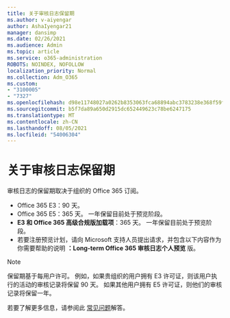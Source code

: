```yaml
---
title: 关于审核日志保留期
ms.author: v-aiyengar
author: AshaIyengar21
manager: dansimp
ms.date: 02/26/2021
ms.audience: Admin
ms.topic: article
ms.service: o365-administration
ROBOTS: NOINDEX, NOFOLLOW
localization_priority: Normal
ms.collection: Adm_O365
ms.custom:
- "3100005"
- "7327"
ms.openlocfilehash: d98e11748027a0262b8353063fca68894abc3783238e368f59f7457ea2ba0a8f
ms.sourcegitcommit: b5f7da89a650d2915dc652449623c78be6247175
ms.translationtype: MT
ms.contentlocale: zh-CN
ms.lasthandoff: 08/05/2021
ms.locfileid: "54006304"
---
```

# <a name="about-audit-logs-retention-periods"></a>关于审核日志保留期

审核日志的保留期取决于组织的 Office 365 订阅。

- Office 365 E3：90 天。
- Office 365 E5：365 天。 一年保留目前处于预览阶段。
- **E3 和 Office 365 高级合规版加载项**：365 天。 一年保留目前处于预览阶段。
- 若要注册预览计划，请向 Microsoft 支持人员提出请求，并包含以下内容作为你需要帮助的说明 **：Long-term Office 365 审核日志个人预览** 版。
> [!NOTE]
> 保留期基于每用户许可。 例如，如果贵组织的用户拥有 E3 许可证，则该用户执行的活动的审核记录将保留 90 天。 如果其他用户拥有 E5 许可证，则他们的审核记录将保留一年。

若要了解更多信息，请参阅此 [常见问题](https://go.microsoft.com/fwlink/?linkid=2115336)解答。